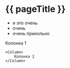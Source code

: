 # {{ pageTitle }}

- и это очень 
- очень 
- очень прикольно

<Row>
    <Column>
        Колонка 1
    </Column>

    <Column>
        Колонка 2
    </Column>
</Row>

<script setup>
import { ref } from 'vue';
import Column from '@/components/layout/Column.vue';

let pageTitle = ref('Mardown работает во VueJS');   
</script>

<style scoped></style>